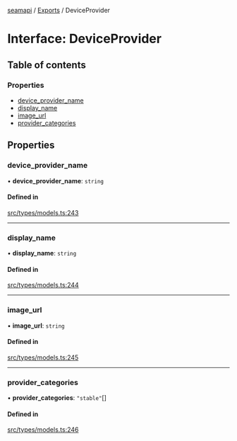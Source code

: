 [seamapi](../README.md) / [Exports](../modules.md) / DeviceProvider

# Interface: DeviceProvider

## Table of contents

### Properties

- [device\_provider\_name](DeviceProvider.md#device_provider_name)
- [display\_name](DeviceProvider.md#display_name)
- [image\_url](DeviceProvider.md#image_url)
- [provider\_categories](DeviceProvider.md#provider_categories)

## Properties

### device\_provider\_name

• **device\_provider\_name**: `string`

#### Defined in

[src/types/models.ts:243](https://github.com/seamapi/javascript/blob/main/src/types/models.ts#L243)

___

### display\_name

• **display\_name**: `string`

#### Defined in

[src/types/models.ts:244](https://github.com/seamapi/javascript/blob/main/src/types/models.ts#L244)

___

### image\_url

• **image\_url**: `string`

#### Defined in

[src/types/models.ts:245](https://github.com/seamapi/javascript/blob/main/src/types/models.ts#L245)

___

### provider\_categories

• **provider\_categories**: ``"stable"``[]

#### Defined in

[src/types/models.ts:246](https://github.com/seamapi/javascript/blob/main/src/types/models.ts#L246)
